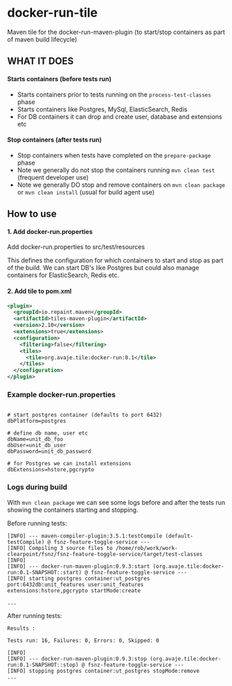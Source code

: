 # docker-run-tile
Maven tile for the docker-run-maven-plugin (to start/stop containers as part of maven build lifecycle)

## WHAT IT DOES

#### Starts containers (before tests run)

- Starts containers prior to tests running on the `process-test-classes` phase
- Starts containers like Postgres, MySql, ElasticSearch, Redis 
- For DB containers it can drop and create user, database and extensions etc


#### Stop containers (after tests run)

- Stop containers when tests have completed on the `prepare-package` phase
- Note we generally do not stop the containers running `mvn clean test` (frequent developer use)
- Note we generally DO stop and remove containers on `mvn clean package` or `mvn clean install` (usual for build agent use)


## How to use

#### 1. Add docker-run.properties

Add docker-run.properties to src/test/resources

This defines the configuration for which containers to start and stop as part of the build. We can start DB's like Postgres but could also manage containers for ElasticSearch, Redis etc. 

#### 2. Add tile to pom.xml

```xml
<plugin>
  <groupId>io.repaint.maven</groupId>
  <artifactId>tiles-maven-plugin</artifactId>
  <version>2.10</version>
  <extensions>true</extensions>
  <configuration>
    <filtering>false</filtering>
    <tiles>
      <tile>org.avaje.tile:docker-run:0.1</tile>
    </tiles>
  </configuration>
</plugin>

```


### Example docker-run.properties

```properties

# start postgres container (defaults to port 6432)
dbPlatform=postgres

# define db name, user etc 
dbName=unit_db_foo
dbUser=unit_db_user
dbPassword=unit_db_password

# for Postgres we can install extensions
dbExtensions=hstore,pgcrypto

```

### Logs during build

With `mvn clean package` we can see some logs before and after the tests run showing the containers starting and stopping.


Before running tests:

```console
[INFO] --- maven-compiler-plugin:3.5.1:testCompile (default-testCompile) @ fsnz-feature-toggle-service ---
[INFO] Compiling 3 source files to /home/rob/work/work-clearpoint/fsnz/fsnz-feature-toggle-service/target/test-classes
[INFO] 
[INFO] --- docker-run-maven-plugin:0.9.3:start (org.avaje.tile:docker-run:0.1-SNAPSHOT::start) @ fsnz-feature-toggle-service ---
[INFO] starting postgres container:ut_postgres port:6432db:unit_features user:unit_features extensions:hstore,pgcrypto startMode:create

...

```
After running tests:

```console
Results :

Tests run: 16, Failures: 0, Errors: 0, Skipped: 0

[INFO] 
[INFO] --- docker-run-maven-plugin:0.9.3:stop (org.avaje.tile:docker-run:0.1-SNAPSHOT::stop) @ fsnz-feature-toggle-service ---
[INFO] stopping postgres container:ut_postgres stopMode:remove
...
```

